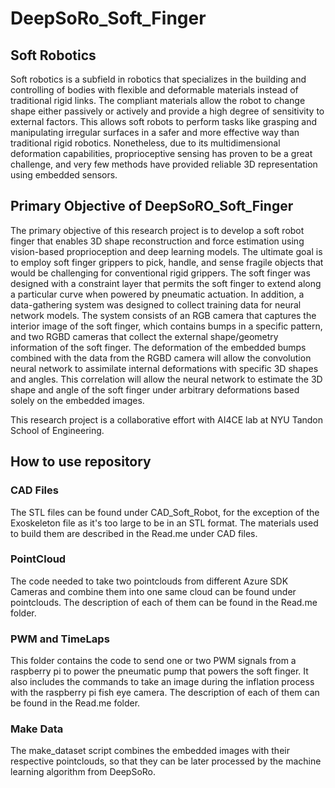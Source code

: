 # DeepSoRo_Soft_Finger

## Soft Robotics

Soft robotics is a subfield in robotics that specializes in the building and controlling of bodies with flexible and deformable materials instead of traditional rigid links. The compliant materials allow the robot to change shape either passively or actively and provide a high degree of sensitivity to external factors. This allows soft robots to perform tasks like grasping and manipulating irregular surfaces in a safer and more effective way than traditional rigid robotics. Nonetheless, due to its multidimensional deformation capabilities, proprioceptive sensing has proven to be a great challenge, and very few methods have provided reliable 3D representation using embedded sensors. 

## Primary Objective of DeepSoRO_Soft_Finger

The primary objective of this research project is to develop a soft robot finger that enables 3D shape reconstruction and force estimation using vision-based proprioception and deep learning models. The ultimate goal is to employ soft finger grippers to pick, handle, and sense fragile objects that would be challenging for conventional rigid grippers. The soft finger was designed with a constraint layer that permits the soft finger to extend along a particular curve when powered by pneumatic actuation. In addition, a data-gathering system was designed to collect training data for neural network models. The system consists of an RGB camera that captures the interior image of the soft finger, which contains bumps in a specific pattern, and two RGBD cameras that collect the external shape/geometry information of the soft finger. The deformation of the embedded bumps combined with the data from the RGBD camera will allow the convolution neural network to assimilate internal deformations with specific 3D shapes and angles. This correlation will allow the neural network to estimate the 3D shape and angle of the soft finger under arbitrary deformations based solely on the embedded images.

This research project is a collaborative effort with AI4CE lab at NYU Tandon School of Engineering. 

## How to use repository 

### CAD Files 
 
The STL files can be found under CAD_Soft_Robot, for the exception of the Exoskeleton file as it's too large to be in an STL format. The materials used to build them are described in the Read.me under CAD files. 

### PointCloud 

The code needed to take two pointclouds from different Azure SDK Cameras and combine them into one same cloud can be found under pointclouds. The description of each of them can be found in the Read.me folder. 

### PWM and TimeLaps 

This folder contains the code to send one or two PWM signals from a raspberry pi to power the pneumatic pump that powers the soft finger. It also includes the commands to take an image during the inflation process with the raspberry pi fish eye camera. The description of each of them can be found in the Read.me folder. 

### Make Data 

The make_dataset script combines the embedded images with their respective pointclouds, so that they can be later processed by the machine learning algorithm from DeepSoRo. 
